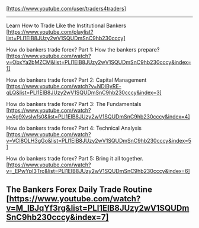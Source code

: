 [https://www.youtube.com/user/traders4traders]

----------------------------------------------------------------------
Learn How to Trade Like the Institutional Bankers
[https://www.youtube.com/playlist?list=PLl1EIB8JUzy2wV1SQUDmSnC9hb230cccy]

How do bankers trade forex? Part 1: How the bankers prepare?
[https://www.youtube.com/watch?v=ObxYa2bMZCM&list=PLl1EIB8JUzy2wV1SQUDmSnC9hb230cccy&index=1]

How do bankers trade forex? Part 2: Capital Management
[https://www.youtube.com/watch?v=NDIByRE-qLQ&list=PLl1EIB8JUzy2wV1SQUDmSnC9hb230cccy&index=3]

How do bankers trade forex? Part 3: The Fundamentals
[https://www.youtube.com/watch?v=Xg9XvsIwfs0&list=PLl1EIB8JUzy2wV1SQUDmSnC9hb230cccy&index=4]

How do bankers trade forex? Part 4: Technical Analysis
[https://www.youtube.com/watch?v=VCI8OLH3gGo&list=PLl1EIB8JUzy2wV1SQUDmSnC9hb230cccy&index=5]

How do bankers trade forex? Part 5: Bring it all together.
[https://www.youtube.com/watch?v=_EPwYpI3Trc&list=PLl1EIB8JUzy2wV1SQUDmSnC9hb230cccy&index=6]

The Bankers Forex Daily Trade Routine
[https://www.youtube.com/watch?v=M_IBJqYf3rg&list=PLl1EIB8JUzy2wV1SQUDmSnC9hb230cccy&index=7]
----------------------------------------------------------------------
